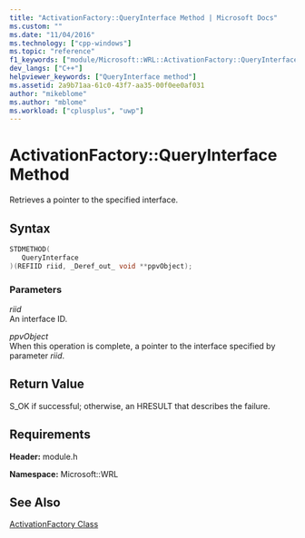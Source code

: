 ```yaml
---
title: "ActivationFactory::QueryInterface Method | Microsoft Docs"
ms.custom: ""
ms.date: "11/04/2016"
ms.technology: ["cpp-windows"]
ms.topic: "reference"
f1_keywords: ["module/Microsoft::WRL::ActivationFactory::QueryInterface"]
dev_langs: ["C++"]
helpviewer_keywords: ["QueryInterface method"]
ms.assetid: 2a9b71aa-61c0-43f7-aa35-00f0ee0af031
author: "mikeblome"
ms.author: "mblome"
ms.workload: ["cplusplus", "uwp"]
---
```

# ActivationFactory::QueryInterface Method
Retrieves a pointer to the specified interface.  
  
## Syntax  
  
```cpp  
STDMETHOD(  
   QueryInterface  
)(REFIID riid, _Deref_out_ void **ppvObject);  
```  
  
### Parameters  
 *riid*  
 An interface ID.  
  
 *ppvObject*  
 When this operation is complete, a pointer to the interface specified by parameter *riid*.  
  
## Return Value  
 S_OK if successful; otherwise, an HRESULT that describes the failure.  
  
## Requirements  
 **Header:** module.h  
  
 **Namespace:** Microsoft::WRL  
  
## See Also  
 [ActivationFactory Class](../windows/activationfactory-class.md)
